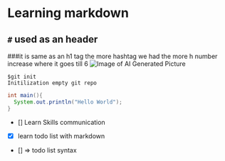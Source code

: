 # Learning markdown

## `#` used as an header 
###it is same as an h1 tag the more hashtag we had the more h number increase where it goes till 6
![Image of AI Generated Picture](https://fps.cdnpk.net/images/home/subhome-ai.webp?w=649&h=649)

```
$git init
Initilization empty git repo
```

```java
int main(){
  System.out.println("Hello World");
}
```
- [] Learn Skills communication
- [x] learn todo list with markdown

- [] => todo list syntax
```
